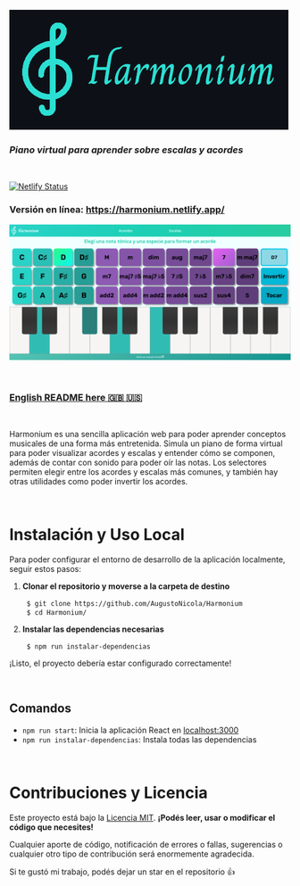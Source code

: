 ![Harmonium](Logo.png)
### *Piano virtual para aprender sobre escalas y acordes*

<br />

[![Netlify Status](https://api.netlify.com/api/v1/badges/f3378d4a-d038-4cda-a30a-6e6569deffae/deploy-status)](https://app.netlify.com/sites/harmonium/deploys)

### **Versión en línea: https://harmonium.netlify.app/**

![Screenshot](screenshot.png)

<br />

### [English README here :uk: :us:](README-EN.md)

<br />

Harmonium es una sencilla aplicación web para poder aprender conceptos musicales de una forma más entretenida. Simula un piano de forma virtual para poder visualizar acordes y escalas y entender cómo se componen, además de contar con sonido para poder oír las notas. Los selectores permiten elegir entre los acordes y escalas más comunes, y también hay otras utilidades como poder invertir los acordes.

<br />

# Instalación y Uso Local

Para poder configurar el entorno de desarrollo de la aplicación localmente, seguir estos pasos:

1. **Clonar el repositorio y moverse a la carpeta de destino**
	
		$ git clone https://github.com/AugustoNicola/Harmonium
		$ cd Harmonium/
	
2. **Instalar las dependencias necesarias**
		
		$ npm run instalar-dependencias

¡Listo, el proyecto debería estar configurado correctamente!

<br />

## Comandos

* `npm run start`: Inicia la aplicación React en [localhost:3000](http://localhost:3000)
* `npm run instalar-dependencias`: Instala todas las dependencias

<br />

# Contribuciones y Licencia
Este proyecto está bajo la [Licencia MIT](https://choosealicense.com/licenses/mit/). **¡Podés leer, usar o modificar el código que necesites!**

Cualquier aporte de código, notificación de errores o fallas, sugerencias o cualquier otro tipo de contribución será enormemente agradecida. 

Si te gustó mi trabajo, podés dejar un star en el repositorio :+1: